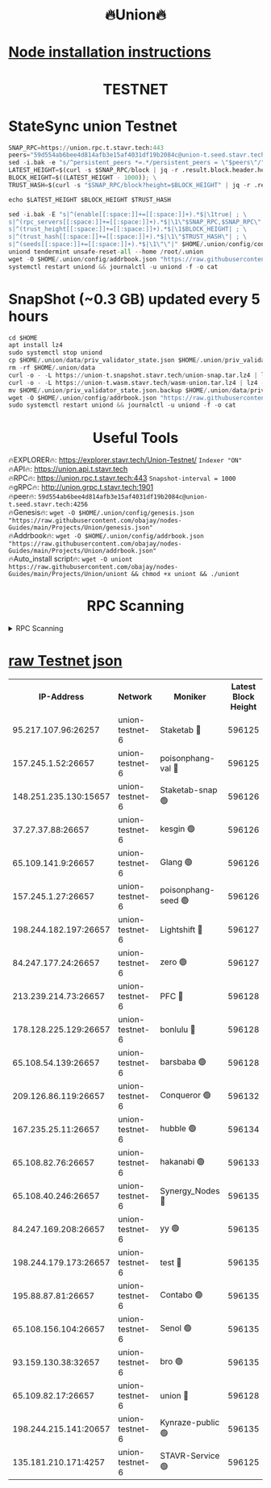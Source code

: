 <h1 align="center"> 🔥Union🔥</h1>

[Node installation instructions](https://github.com/obajay/nodes-Guides/tree/main/Projects/Union)
=

<h1 align="center"> TESTNET</h1>

# StateSync union Testnet
```python
SNAP_RPC=https://union.rpc.t.stavr.tech:443
peers="59d554ab6bee4d814afb3e15af4031df19b2084c@union-t.seed.stavr.tech:4256"
sed -i.bak -e "s/^persistent_peers *=.*/persistent_peers = \"$peers\"/" $HOME/.union/config/config.toml
LATEST_HEIGHT=$(curl -s $SNAP_RPC/block | jq -r .result.block.header.height); \
BLOCK_HEIGHT=$((LATEST_HEIGHT - 1000)); \
TRUST_HASH=$(curl -s "$SNAP_RPC/block?height=$BLOCK_HEIGHT" | jq -r .result.block_id.hash)

echo $LATEST_HEIGHT $BLOCK_HEIGHT $TRUST_HASH

sed -i.bak -E "s|^(enable[[:space:]]+=[[:space:]]+).*$|\1true| ; \
s|^(rpc_servers[[:space:]]+=[[:space:]]+).*$|\1\"$SNAP_RPC,$SNAP_RPC\"| ; \
s|^(trust_height[[:space:]]+=[[:space:]]+).*$|\1$BLOCK_HEIGHT| ; \
s|^(trust_hash[[:space:]]+=[[:space:]]+).*$|\1\"$TRUST_HASH\"| ; \
s|^(seeds[[:space:]]+=[[:space:]]+).*$|\1\"\"|" $HOME/.union/config/config.toml
uniond tendermint unsafe-reset-all --home /root/.union
wget -O $HOME/.union/config/addrbook.json "https://raw.githubusercontent.com/obajay/nodes-Guides/main/Projects/Union/addrbook.json"
systemctl restart uniond && journalctl -u uniond -f -o cat
```
# SnapShot (~0.3 GB) updated every 5 hours
```python
cd $HOME
apt install lz4
sudo systemctl stop uniond
cp $HOME/.union/data/priv_validator_state.json $HOME/.union/priv_validator_state.json.backup
rm -rf $HOME/.union/data
curl -o - -L https://union-t.snapshot.stavr.tech/union-snap.tar.lz4 | lz4 -c -d - | tar -x -C $HOME/.union --strip-components 2
curl -o - -L https://union-t.wasm.stavr.tech/wasm-union.tar.lz4 | lz4 -c -d - | tar -x -C $HOME/.union --strip-components 2
mv $HOME/.union/priv_validator_state.json.backup $HOME/.union/data/priv_validator_state.json
wget -O $HOME/.union/config/addrbook.json "https://raw.githubusercontent.com/obajay/nodes-Guides/main/Projects/Union/addrbook.json"
sudo systemctl restart uniond && journalctl -u uniond -f -o cat
```
 <h1 align="center"> Useful Tools</h1>
 
🔥EXPLORER🔥: https://explorer.stavr.tech/Union-Testnet/        `Indexer "ON"` \
🔥API🔥:      https://union.api.t.stavr.tech \
🔥RPC🔥:      https://union.rpc.t.stavr.tech:443              `Snapshot-interval = 1000` \
🔥gRPC🔥:     http://union.grpc.t.stavr.tech:1901 \
🔥peer🔥:     `59d554ab6bee4d814afb3e15af4031df19b2084c@union-t.seed.stavr.tech:4256` \
🔥Genesis🔥:     `wget -O $HOME/.union/config/genesis.json "https://raw.githubusercontent.com/obajay/nodes-Guides/main/Projects/Union/genesis.json"` \
🔥Addrbook🔥: ```wget -O $HOME/.union/config/addrbook.json "https://raw.githubusercontent.com/obajay/nodes-Guides/main/Projects/Union/addrbook.json"``` \
🔥Auto_install script🔥:  `wget -O uniont https://raw.githubusercontent.com/obajay/nodes-Guides/main/Projects/Union/uniont && chmod +x uniont && ./uniont`

<h1 align="center"> RPC Scanning</h1>

<details>
<summary>RPC Scanning</summary>

<h2 align="center"> We scan nodes in real time every 4 hours. And we provide the final result of RPC endpoints.
We cannot influence the operation of these nodes in any way. </h2>


```python
If Voting Power is higher than 0 --> then the Node is a validator of the network and may be subject to attack and be a potential threat to the chain.
```
```python
We marked such validators with a red symbol
```

</details>

[raw Testnet json](https://rpc-check.uniont.stavr.tech/uniont/rpc-uniont-result.json)
=



<table><tr><th>IP-Address</th><th>Network</th><th>Moniker</th><th>Latest Block Height</th><th>Earliest Block Height</th><th>Catching Up</th><th>Tx Index</th><th>Voting Power</th><th>Scan Time</th></tr><tr><td>95.217.107.96:26257</td><td>union-testnet-6</td><td>Staketab 🔴</td><td>596125</td><td>1</td><td>False</td><td>on</td><td>1000002</td><td>2024-03-25T19:14:43.054173510UTC</td></tr><tr><td>157.245.1.52:26657</td><td>union-testnet-6</td><td>poisonphang-val 🔴</td><td>596125</td><td>1</td><td>False</td><td>on</td><td>1000000</td><td>2024-03-25T19:14:43.696053365UTC</td></tr><tr><td>148.251.235.130:15657</td><td>union-testnet-6</td><td>Staketab-snap 🟢</td><td>596126</td><td>1</td><td>False</td><td>on</td><td>0</td><td>2024-03-25T19:14:44.270581326UTC</td></tr><tr><td>37.27.37.88:26657</td><td>union-testnet-6</td><td>kesgin 🟢</td><td>596126</td><td>1</td><td>False</td><td>on</td><td>0</td><td>2024-03-25T19:14:44.607143445UTC</td></tr><tr><td>65.109.141.9:26657</td><td>union-testnet-6</td><td>Glang 🟢</td><td>596126</td><td>1</td><td>False</td><td>on</td><td>0</td><td>2024-03-25T19:14:49.064575705UTC</td></tr><tr><td>157.245.1.27:26657</td><td>union-testnet-6</td><td>poisonphang-seed 🟢</td><td>596126</td><td>1</td><td>False</td><td>on</td><td>0</td><td>2024-03-25T19:14:50.002070274UTC</td></tr><tr><td>198.244.182.197:26657</td><td>union-testnet-6</td><td>Lightshift 🔴</td><td>596127</td><td>1</td><td>False</td><td>on</td><td>1000000</td><td>2024-03-25T19:14:52.346708103UTC</td></tr><tr><td>84.247.177.24:26657</td><td>union-testnet-6</td><td>zero 🟢</td><td>596127</td><td>1</td><td>False</td><td>on</td><td>0</td><td>2024-03-25T19:14:56.895610885UTC</td></tr><tr><td>213.239.214.73:26657</td><td>union-testnet-6</td><td>PFC 🔴</td><td>596128</td><td>1</td><td>False</td><td>on</td><td>1000001</td><td>2024-03-25T19:15:01.532441441UTC</td></tr><tr><td>178.128.225.129:26657</td><td>union-testnet-6</td><td>bonlulu 🔴</td><td>596128</td><td>1</td><td>False</td><td>on</td><td>1000000</td><td>2024-03-25T19:15:02.210911756UTC</td></tr><tr><td>65.108.54.139:26657</td><td>union-testnet-6</td><td>barsbaba 🟢</td><td>596128</td><td>1</td><td>False</td><td>on</td><td>0</td><td>2024-03-25T19:15:02.520102002UTC</td></tr><tr><td>209.126.86.119:26657</td><td>union-testnet-6</td><td>Conqueror 🟢</td><td>596132</td><td>1</td><td>False</td><td>on</td><td>0</td><td>2024-03-25T19:15:28.002176318UTC</td></tr><tr><td>167.235.25.11:26657</td><td>union-testnet-6</td><td>hubble 🟢</td><td>596134</td><td>1</td><td>False</td><td>on</td><td>0</td><td>2024-03-25T19:15:34.351812582UTC</td></tr><tr><td>65.108.82.76:26657</td><td>union-testnet-6</td><td>hakanabi 🟢</td><td>596133</td><td>1</td><td>False</td><td>on</td><td>0</td><td>2024-03-25T19:15:34.694850987UTC</td></tr><tr><td>65.108.40.246:26657</td><td>union-testnet-6</td><td>Synergy_Nodes 🔴</td><td>596135</td><td>1</td><td>False</td><td>on</td><td>1000001</td><td>2024-03-25T19:15:41.154910659UTC</td></tr><tr><td>84.247.169.208:26657</td><td>union-testnet-6</td><td>yy 🟢</td><td>596135</td><td>1</td><td>False</td><td>on</td><td>0</td><td>2024-03-25T19:15:41.735424026UTC</td></tr><tr><td>198.244.179.173:26657</td><td>union-testnet-6</td><td>test 🔴</td><td>596135</td><td>1</td><td>False</td><td>on</td><td>1000001</td><td>2024-03-25T19:15:44.103419749UTC</td></tr><tr><td>195.88.87.81:26657</td><td>union-testnet-6</td><td>Contabo 🟢</td><td>596135</td><td>1</td><td>False</td><td>on</td><td>0</td><td>2024-03-25T19:15:44.425362072UTC</td></tr><tr><td>65.108.156.104:26657</td><td>union-testnet-6</td><td>Senol 🟢</td><td>596135</td><td>1</td><td>False</td><td>on</td><td>0</td><td>2024-03-25T19:15:44.755239402UTC</td></tr><tr><td>93.159.130.38:32657</td><td>union-testnet-6</td><td>bro 🟢</td><td>596135</td><td>1</td><td>False</td><td>on</td><td>0</td><td>2024-03-25T19:15:45.078195361UTC</td></tr><tr><td>65.109.82.17:26657</td><td>union-testnet-6</td><td>union 🔴</td><td>596128</td><td>508001</td><td>False</td><td>off</td><td>1000001</td><td>2024-03-25T19:14:57.198633509UTC</td></tr><tr><td>198.244.215.141:20657</td><td>union-testnet-6</td><td>Kynraze-public 🟢</td><td>596135</td><td>524001</td><td>False</td><td>on</td><td>0</td><td>2024-03-25T19:15:41.447510888UTC</td></tr><tr><td>135.181.210.171:4257</td><td>union-testnet-6</td><td>STAVR-Service 🟢</td><td>596125</td><td>594001</td><td>False</td><td>on</td><td>0</td><td>2024-03-25T19:14:44.052486263UTC</td></tr></table>
